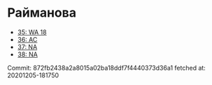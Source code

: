 # Райманова
- [35: WA 18](35.md)
- [36: AC](36.md)
- [37: NA](37.md)
- [38: NA](38.md)

Commit: 872fb2438a2a8015a02ba18ddf7f4440373d36a1
 fetched at: 20201205-181750
